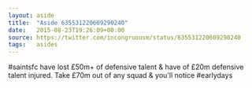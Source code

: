 ```yaml
---
layout: aside
title:  "Aside 635531220609290240"
date:   2015-08-23T19:26:09+00:00
source: https://twitter.com/incongruousm/status/635531220609290240
tags:   asides
---
```


#saintsfc have lost £50m+ of defensive talent &amp; have of £20m defensive talent injured. Take £70m out of any squad &amp; you'll notice #earlydays
